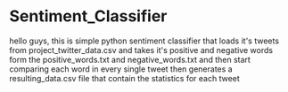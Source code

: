 # Sentiment_Classifier
 hello guys, this is simple python sentiment classifier that loads it's tweets from project_twitter_data.csv and takes it's positive and negative words form the positive_words.txt and negative_words.txt and then start comparing each word in every single tweet then generates a resulting_data.csv file that contain the statistics for each tweet 

